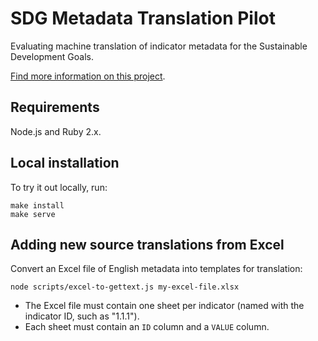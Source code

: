 # SDG Metadata Translation Pilot

Evaluating machine translation of indicator metadata for the Sustainable Development Goals.

[Find more information on this project](https://opendataenterprise.github.io/sdg-metadata/).

## Requirements

Node.js and Ruby 2.x.

## Local installation

To try it out locally, run:

```
make install
make serve
```

## Adding new source translations from Excel

Convert an Excel file of English metadata into templates for translation:

```
node scripts/excel-to-gettext.js my-excel-file.xlsx
```

* The Excel file must contain one sheet per indicator (named with the indicator ID, such as "1.1.1").
* Each sheet must contain an `ID` column and a `VALUE` column.
